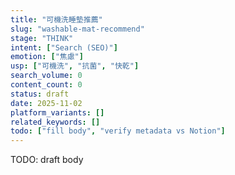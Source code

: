 ```yaml
---
title: "可機洗睡墊推薦"
slug: "washable-mat-recommend"
stage: "THINK"
intent: ["Search (SEO)"]
emotion: ["焦慮"]
usp: ["可機洗", "抗菌", "快乾"]
search_volume: 0
content_count: 0
status: draft
date: 2025-11-02
platform_variants: []
related_keywords: []
todo: ["fill body", "verify metadata vs Notion"]
---
```


TODO: draft body
